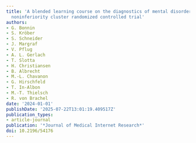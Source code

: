 ```yaml
---
title: 'A blended learning course on the diagnostics of mental disorders: multicenter
  noninferiority cluster randomized controlled trial'
authors:
- G. Bonnin
- S. Kröber
- S. Schneider
- J. Margraf
- V. Pflug
- A. L. Gerlach
- T. Slotta
- H. Christiansen
- B. Albrecht
- M.-L. Chavanon
- G. Hirschfeld
- T. In-Albon
- M.-T. Thielsch
- R. von Brachel
date: '2024-01-01'
publishDate: '2025-07-22T13:01:19.409517Z'
publication_types:
- article-journal
publication: '*Journal of Medical Internet Research*'
doi: 10.2196/54176
---
```


